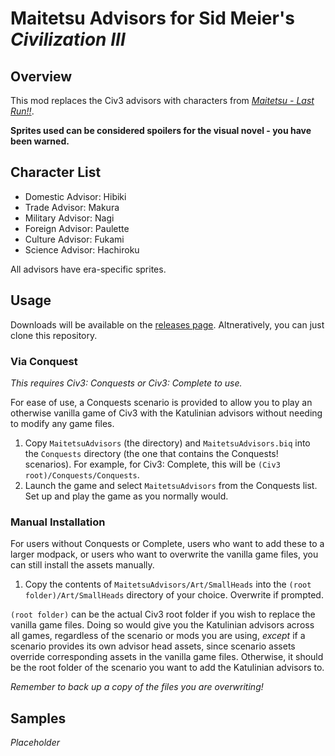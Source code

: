 # Maitetsu Advisors for Sid Meier's *Civilization III*

## Overview

This mod replaces the Civ3 advisors with characters from *[Maitetsu - Last Run!!](https://vndb.org/v25635)*.

**Sprites used can be considered spoilers for the visual novel - you have been warned.**

## Character List

* Domestic Advisor: Hibiki
* Trade Advisor: Makura
* Military Advisor: Nagi
* Foreign Advisor: Paulette
* Culture Advisor: Fukami
* Science Advisor: Hachiroku

All advisors have era-specific sprites.

## Usage

Downloads will be available on the [releases page](https://github.com/1230james/maitetsu-civ3-advisors/releases). Altneratively, you can just clone this repository.

### Via Conquest

*This requires Civ3: Conquests or Civ3: Complete to use.*

For ease of use, a Conquests scenario is provided to allow you to play an otherwise vanilla game of Civ3 with the Katulinian advisors without needing to modify any game files.

1. Copy `MaitetsuAdvisors` (the directory) and `MaitetsuAdvisors.biq` into the `Conquests` directory (the one that contains the Conquests! scenarios). For example, for Civ3: Complete, this will be `(Civ3 root)/Conquests/Conquests`.
2. Launch the game and select `MaitetsuAdvisors` from the Conquests list. Set up and play the game as you normally would.

### Manual Installation

For users without Conquests or Complete, users who want to add these to a larger modpack, or users who want to overwrite the vanilla game files, you can still install the assets manually.

1. Copy the contents of `MaitetsuAdvisors/Art/SmallHeads` into the `(root folder)/Art/SmallHeads` directory of your choice. Overwrite if prompted.

`(root folder)` can be the actual Civ3 root folder if you wish to replace the vanilla game files. Doing so would give you the Katulinian advisors across all games, regardless of the scenario or mods you are using, *except* if a scenario provides its own advisor head assets, since scenario assets override corresponding assets in the vanilla game files. Otherwise, it should be the root folder of the scenario you want to add the Katulinian advisors to.

*Remember to back up a copy of the files you are overwriting!*

## Samples

*Placeholder*